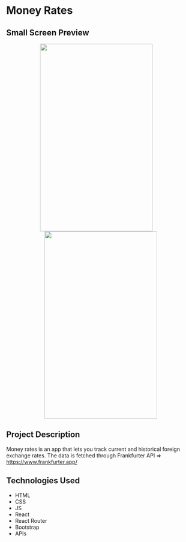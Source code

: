 # Money Rates

## Small Screen Preview
<p align="center">
  <img align="top" src="Screenshot 2024-08-27 163355.png" width="300" height="500">&nbsp;&nbsp;&nbsp;&nbsp;&nbsp;&nbsp;
  <img align="top" src="Screenshot 2024-08-27 163421.png" width="300" height="500">
</p>

## Project Description
Money rates is an app that lets you track current and historical foreign exchange rates. The data is fetched through Frankfurter API => https://www.frankfurter.app/

## Technologies Used 
- HTML
- CSS
- JS
- React
- React Router
- Bootstrap
- APIs
